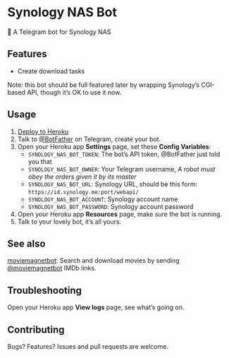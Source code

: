 # Synology NAS Bot

🤖 A Telegram bot for Synology NAS

## Features

- Create download tasks

Note: this bot should be full featured later by wrapping Synology’s CGI-based API, though it’s OK to use it now.

## Usage

1. [Deploy to Heroku](https://heroku.com/deploy?template=https://github.com/idealhack/synologynasbot)
1. Talk to [@BotFather](https://t.me/BotFather) on Telegram, create your bot.
1. Open your Heroku app **Settings** page, set these **Config Variables**:
    - `SYNOLOGY_NAS_BOT_TOKEN`: The bot’s API token, @BotFather just told you that
    - `SYNOLOGY_NAS_BOT_OWNER`: Your Telegram username, *A robot must obey the orders given it by its master*
    - `SYNOLOGY_NAS_BOT_URL`: Synology URL, should be this form: `https://id.synology.me:port/webapi/`
    - `SYNOLOGY_NAS_BOT_ACCOUNT`: Synology account name
    - `SYNOLOGY_NAS_BOT_PASSWORD`: Synology account password
1. Open your Heroku app **Resources** page, make sure the bot is running.
1. Talk to your lovely bot, it’s all yours.

## See also

[moviemagnetbot](https://github.com/magunetto/moviemagnetbot): Search and download movies by sending [@moviemagnetbot](https://t.me/moviemagnetbot) IMDb links.

## Troubleshooting

Open your Heroku app **View logs** page, see what’s going on.

## Contributing

Bugs? Features? Issues and pull requests are welcome.
